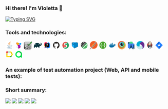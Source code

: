 
### Hi there! I'm Violetta 👋
[![Typing SVG](https://readme-typing-svg.herokuapp.com?color=%2336BCF7&lines=QA+Automation+Engineer)](https://git.io/typing-svg)

### Tools and technologies:
<p  align="left">
  <code><img width="5%" title="Java" src="./images/Java.svg"></code>
  <code><img width="5%" title="Selenide" src="./images/Selenide.svg"></code>
  <code><img width="5%" title="Selenium" src="./images/selenium.png"></code>
  <code><img width="5%" title="Gradle" src="./images/Gradle.svg"></code>
  <code><img width="5%" title="Intellij Idea" src="./images/Idea.svg"></code>
  <code><img width="5%" title="GitHub" src="./images/GitHub.svg"></code>
  <code><img width="5%" title="Junit5" src="./images/Junit5.svg"></code>
  <code><img width="5%" title="Selenoid" src="./images/Selenoid.svg"></code>
  <code><img width="5%" title="Rest Assured" src="./images/RestAssured.svg"></code>
  <code><img width="5%" title="Rest Assured" src="./images/postman.svg"></code>
  <code><img width="5%" title="Rest Assured" src="./images/swagger.svg"></code>
  <code><img width="5%" title="Docker" src="./images/docker.png"></code>
  <code><img width="5%" title="Browserstack" src="./images/Browserstack.svg"></code>
  <code><img width="5%" title="Android Studio" src="./images/Android-studio.svg"></code>
  <code><img width="5%" title="Appium" src="./images/Appium.svg"></code>
  <code><img width="5%" title="Jenkins" src="./images/Jenkins.svg"></code>
  <code><img width="5%" title="Jira" src="./images/Jira.svg"></code>
  <code><img width="5%" title="Allure" src="./images/Allure.svg"></code>
  <code><img width="5%" title="Allure_TestOps" src="./images/Allure_TO.svg"></code>
  
</p>

### An example of test automation project (Web, API and mobile tests):

### Short summary:
  ![](https://github-profile-summary-cards.vercel.app/api/cards/profile-details?username=Violetta0709&theme=solarized_dark)
  ![](https://github-profile-summary-cards.vercel.app/api/cards/most-commit-language?username=Violetta0709&theme=solarized_dark)
  ![](https://github-profile-summary-cards.vercel.app/api/cards/repos-per-language?username=Violetta0709&theme=solarized_dark)
  ![](https://github-profile-summary-cards.vercel.app/api/cards/stats?username=Violetta0709&theme=solarized_dark)
  ![](https://github-profile-summary-cards.vercel.app/api/cards/productive-time?username=Violetta0709&theme=solarized_dark)


